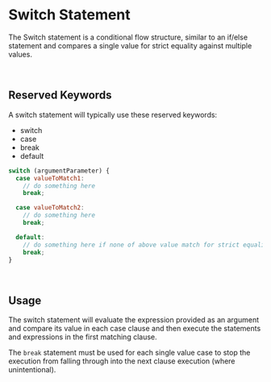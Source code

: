 # Switch Statement

The Switch statement is a conditional flow structure, similar to an if/else statement and compares a single value for strict equality against multiple values. 

<br>

## Reserved Keywords

A switch statement will typically use these reserved keywords:  

- switch
- case
- break
- default

```JavaScript
switch (argumentParameter) {
  case valueToMatch1:
    // do something here
    break;

  case valueToMatch2:
    // do something here
    break;

  default: 
    // do something here if none of above value match for strict equality
    break;
}
```

<br>

## Usage

The switch statement will evaluate the expression provided as an argument and compare its value in each case clause and then execute the statements and expressions in the first matching clause.

The `break` statement must be used for each single value case to stop the execution from falling through into the next clause execution (where unintentional).


